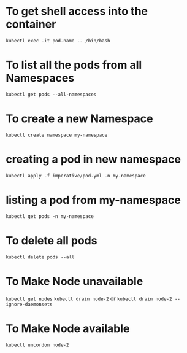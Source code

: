 # To get shell access into the container 
`kubectl exec -it pod-name -- /bin/bash`

# To list all the pods from all Namespaces
`kubectl get pods --all-namespaces`

# To create a new Namespace 
`kubectl create namespace my-namespace`

# creating a pod in new namespace
`kubectl apply -f imperative/pod.yml -n my-namespace`

# listing a pod from my-namespace
`kubectl get pods -n my-namespace`

# To delete all pods
`kubectl delete pods --all`

# To Make Node unavailable 
`kubectl get nodes`
`kubectl drain node-2` or `kubectl drain node-2 --ignore-daemonsets`

# To Make Node available 
`kubectl uncordon node-2`
